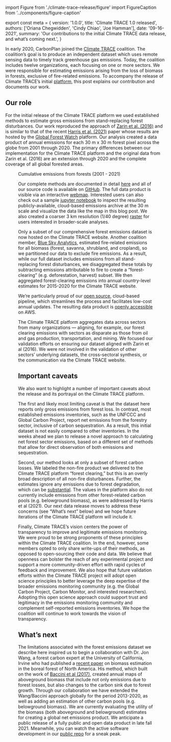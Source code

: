 import Figure from './climate-trace-release/figure'
import FigureCaption from '../components/figure-caption'

export const meta = {
  version: '1.0.0',
  title: 'Climate TRACE 1.0 released',
  authors: ['Oriana Chegwidden', 'Cindy Chiao', 'Joe Hamman'],
  date: '09-16-2021',
  summary:
    'Our contributions to the initial Climate TRACE data release, and what’s coming next.',
}

In early 2020, CarbonPlan joined the [Climate TRACE](https://www.climatetrace.org) coalition. The coalition’s goal is to produce an independent dataset which uses remote sensing data to timely track greenhouse gas emissions. Today, the coalition includes twelve organizations, each focusing on one or more sectors. We were responsible for estimating emissions arising from the loss of biomass in forests, exclusive of fire-related emissions. To accompany the release of Climate TRACE’s initial [platform](https://beta.climatetrace.org/), this post explains our contribution and documents our work.

## Our role

For the initial release of the Climate TRACE platform we used established methods to estimate gross emissions from stand-replacing forest disturbances. Our work reproduced the approach of [Zarin et al. (2016)](https://doi.org/10.1111/gcb.13153) and is similar to that of the recent [Harris et al. (2021)](https://doi.org/10.1038/s41558-020-00976-6) paper whose results are hosted by the [Global Forest Watch](https://www.globalforestwatch.org/) platform. Our analysis created a data product of annual emissions for each 30 m x 30 m forest pixel across the globe from 2001 through 2020. The primary differences between our implementation for the Climate TRACE platform and the original data from Zarin et al. (2016) are an extension through 2020 and the complete coverage of all global forested areas.

<Figure />
<FigureCaption>Cumulative emissions from forests (2001 - 2021)</FigureCaption>

Our complete methods are documented in detail [here](https://docs.google.com/document/d/e/2PACX-1vSVPWE8BOOqu_G9_bdioMquhoIOTnJ4UOYeJeCpEr9RMBrazStaIxQIJtrt8DzVBMZb4waxA9fLyyqr/pub) and all of our source code is available on [GitHub](https://github.com/carbonplan/trace). The full data product is visible via an interactive [webmap](https://carbonplan.org/research/forest-emissions). Interested users can also check out a sample [jupyter notebook](https://mybinder.org/v2/gh/carbonplan/trace/main?filepath=notebooks%2Fblogpost_sample_notebook.ipynb) to inspect the resulting publicly-available, cloud-based emissions archive at the 30 m scale and visualize the data like the map in this blog post. We also created a coarser 3 km resolution (1/40 degree) [raster](s3://carbonplan-climatetrace/v0.4/global/3000m/) for users interested in broader-scale analyses.

Only a subset of our comprehensive forest emissions dataset is now hosted on the Climate TRACE website. Another coalition member, [Blue Sky Analytics](https://blueskyhq.in/), estimated fire-related emissions for all biomass (forest, savanna, shrubland, and cropland), so we partitioned our data to exclude fire emissions. As a result, while our full dataset includes emissions from all stand-replacing forest disturbances, we disaggregated these totals by subtracting emissions attributable to fire to create a “forest-clearing” (e.g. deforestation, harvest) subset. We then aggregated forest-clearing emissions into annual country-level estimates for 2015-2020 for the Climate TRACE website.

We’re particularly proud of our [open source](https://github.com/carbonplan/trace), cloud-based pipeline, which streamlines the process and facilitates low-cost annual updates. The resulting data product is [openly accessible](https://github.com/carbonplan/trace/tree/main/carbonplan_trace/v0/data) on AWS.

The Climate TRACE platform aggregates data across sectors from many organizations — aligning, for example, our forest clearing emissions with sectors as disparate as those from oil and gas production, transportation, and mining. We focused our validation efforts on ensuring our dataset aligned with Zarin et al (2016). We were not involved in the validation of other sectors’ underlying datasets, the cross-sectoral synthesis, or the communication via the Climate TRACE website.

## Important caveats

We also want to highlight a number of important caveats about the release and its portrayal on the Climate TRACE platform.

The first and likely most limiting caveat is that the dataset here reports only gross emissions from forest loss. In contrast, most established emissions inventories, such as the UNFCCC and Global Carbon Project, report net emissions from the forestry sector, inclusive of carbon sequestration. As a result, this initial dataset is not easily compared to other inventories. In the weeks ahead we plan to release a novel approach to calculating net forest sector emissions, based on a different set of methods that allow for direct observation of both emissions and sequestration.

Second, our method looks at only a subset of forest carbon losses. We labeled the non-fire product we delivered to the Climate TRACE platform “forest clearing,” but this is an overly broad description of all non-fire disturbances. Further, the estimates ignore any emissions due to forest degradation, which can be [substantial](https://doi.org/10.1186/s13021-017-0072-2). The values in the platform also do not currently include emissions from other forest-related carbon pools (e.g. belowground biomass), as were addressed by Harris et al (2021). Our next data release moves to address these concerns (see “What’s next” below) and we hope future iterations of the Climate TRACE platform will include it.

Finally, Climate TRACE’s vision centers the power of transparency to improve and legitimate emissions monitoring. We were proud to be strong proponents of these principles within the Climate TRACE coalition. In the end, however, some members opted to only share write-ups of their methods, as opposed to open-sourcing their code and data. We believe that openness can bolster the reach of any experimental project and support a more community-driven effort with rapid cycles of feedback and improvement. We also hope that future validation efforts within the Climate TRACE project will adopt open science principles to better leverage the deep expertise of the broader emissions monitoring community (e.g. the Global Carbon Project, Carbon Monitor, and interested researchers). Adopting this open science approach could support trust and legitimacy in the emissions monitoring community and complement self-reported emissions inventories. We hope the coalition will continue to work towards the vision of transparency.

## What’s next

The limitations associated with the forest emissions dataset we describe here inspired us to begin a collaboration with Dr. Jon Wang, a forest carbon expert at the University of California, Irvine who had published a [recent paper](https://doi.org/10.1038/s41558-021-01027-4) on biomass estimation in the boreal forest of North America. His method, which built on the work of [Baccini et al (2017)](https://doi.org/10.1126/science.aam5962), created annual maps of aboveground biomass that include not only emissions due to forest losses, but also changes to the carbon sink due to forest growth. Through our collaboration we have extended the Wang/Baccini approach globally for the period 2013-2020, as well as adding an estimation of other carbon pools (e.g. belowground biomass). We are currently evaluating the utility of the biomass (both aboveground and belowground) estimates for creating a global net emissions product. We anticipate a public release of a fully public and open data product in late fall 2021. Meanwhile, you can watch the active software development in our [public repo](https://github.com/carbonplan/trace/tree/main/carbonplan_trace/v1) for a sneak peak.
